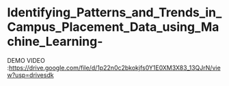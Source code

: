 # Identifying_Patterns_and_Trends_in_Campus_Placement_Data_using_Machine_Learning-
DEMO VIDEO :https://drive.google.com/file/d/1p22n0c2bkokjfs0Y1E0XM3X83_13QJrN/view?usp=drivesdk
